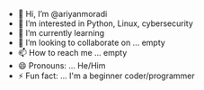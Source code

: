 - 👋 Hi, I’m @ariyanmoradi
- 👀 I’m interested in Python, Linux, cybersecurity
- 🌱 I’m currently learning
- 💞️ I’m looking to collaborate on ... empty
- 📫 How to reach me ... empty
- 😄 Pronouns: ... He/Him
- ⚡ Fun fact: ... I'm a beginner coder/programmer
